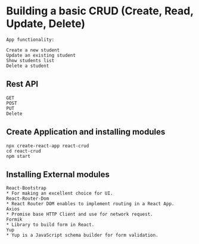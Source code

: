 # Building a basic CRUD (Create, Read, Update, Delete)
    App functionality:

    Create a new student
    Update an existing student
    Show students list
    Delete a student

## Rest API
    GET
    POST
    PUT
    Delete

## Create Application and installing modules
    npx create-react-app react-crud 
    cd react-crud
    npm start

## Installing External modules
    React-Bootstrap
    * For making an excellent choice for UI.
    React-Router-Dom
    * React Router DOM enables to implement routing in a React App.
    Axios
    * Promise base HTTP Client and use for network request.
    Formik
    * Library to build form in React.
    Yup
    * Yup is a JavaScript schema builder for form validation.
